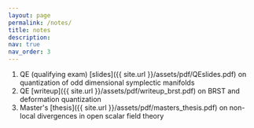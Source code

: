 ```yaml
---
layout: page
permalink: /notes/
title: notes
description:
nav: true
nav_order: 3
---
```


1. QE (qualifying exam) [slides]({{ site.url }}/assets/pdf/QEslides.pdf) on quantization of odd dimensional symplectic manifolds
2. QE [writeup]({{ site.url }}/assets/pdf/writeup_brst.pdf) on BRST and deformation quantization 
3. Master's [thesis]({{ site.url }}/assets/pdf/masters_thesis.pdf) on non-local divergences in open scalar field theory 